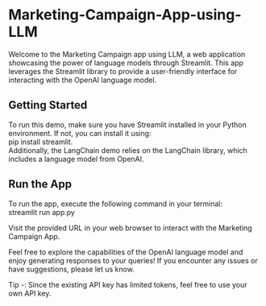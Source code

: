 # Marketing-Campaign-App-using-LLM

Welcome to the Marketing Campaign app using LLM, a web application showcasing the power of language models through Streamlit. This app leverages the Streamlit library to provide a user-friendly interface for interacting with the OpenAI language model.

## Getting Started
To run this demo, make sure you have Streamlit installed in your Python environment. If not, you can install it using: <br />
pip install streamlit. <br />
Additionally, the LangChain demo relies on the LangChain library, which includes a language model from OpenAI.

## Run the App
To run the app, execute the following command in your terminal: <br />
streamlit run app.py

Visit the provided URL in your web browser to interact with the Marketing Campaign App.

Feel free to explore the capabilities of the OpenAI language model and enjoy generating responses to your queries! If you encounter any issues or have suggestions, please let us know.

Tip -:
Since the existing API key has limited tokens, feel free to use your own API key.

